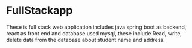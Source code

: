 # FullStackapp
These is full stack web application includes java spring boot as backend, react as front end and database used mysql,  these include Read, write, delete data from the database about student name and address. 
